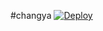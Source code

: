#changya
[![Deploy](https://www.herokucdn.com/deploy/button.svg)](https://heroku.com/deploy?template=https://github.com/soapmancn/changya)
